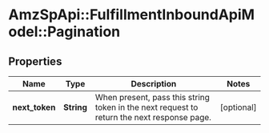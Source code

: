 # AmzSpApi::FulfillmentInboundApiModel::Pagination

## Properties
Name | Type | Description | Notes
------------ | ------------- | ------------- | -------------
**next_token** | **String** | When present, pass this string token in the next request to return the next response page. | [optional] 

